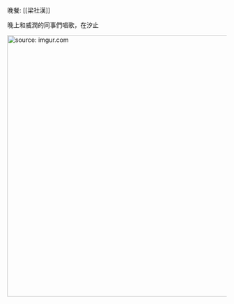 
晚餐: [[梁社漢]]

晚上和威潤的同事們唱歌，在汐止

<a href="https://imgur.com/es9RnLs"><img src="https://i.imgur.com/es9RnLs.jpg" title="source: imgur.com" width="600px" /></a>
